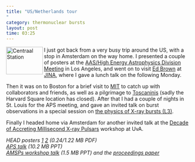 ```yaml
---
title: "US/Netherlands tour"
category: thermonuclear bursts
layout: post
time: 03:25
---
```

<!-- header generated from blosxom format post; make_header.pl 23.1.2022 -->
<p>
<!-- created by convert.pl on Mon Jan 30 02:49:47 EST 2012 -->
<!-- converted from ../2008/05/usnetherlands-tour.html -->
<!-- Post timestamp Thursday, May 01, 2008 11:25 AM -->
<!-- touch -t 200805011125 -->
<!-- Labels: 2008, meetings, pulsars, thermonuclear bursts, visits -->
      <a href="http://www.flickr.com/photos/outsider1/2429587955/" title="Centraal Station by outsider, on Flickr"><img src="http://farm4.static.flickr.com/3228/2429587955_b4e63a4dc3_t.jpg" width="100" height="75" alt="Centraal Station" align="left" /></a>I just got back from a very busy trip around the US, with a stop in Amsterdam on the way home. I presented a couple of posters at the <a href="http://www.confcon.com/head2008">AAS/High Energy Astrophysics Division Meeting</a> in Los Angeles, and went on to visit <a href="http://www.pa.msu.edu/~ebrown/">Ed Brown</a> at <a href="http://www.jinaweb.org">JINA</a>, where I gave a lunch talk on the following Monday.<p>
Then it was on to Boston for a brief visit to <a href="http://space.mit.edu">MIT</a> to catch up with collaborators and friends, as well as a pilgrimage to <a href="http://www.tosci.com">Toscaninis</a> (sadly the Harvard Square location has closed).
After that I had a couple of nights in St. Louis for the APS meeting, and gave an invited talk on burst observations in a special session on <a href="http://meetings.aps.org/Meeting/APR08/sessionindex2/?SessionEventID=83316">the physics of X-ray bursts (L3)</a>.<p>
Finally I headed home via Amsterdam for another invited talk at the <a href="http://www.astro.uva.nl/xray/amxp">Decade of Accreting Millisecond X-ray Pulsars</a> workshop at UvA.
<p>
<em>HEAD posters
<a href="http://users.monash.edu.au/~dgallow/docs/HEAD_2008_1.pdf">1</a>
<a href="http://users.monash.edu.au/~dgallow/docs/HEAD_2008_2.pdf">2</a> (0.24/1.22 MB PDF)<br>
<a href="http://users.monash.edu.au/~dgallow/docs/APS Apr 2008.ppt">APS talk</a> (10.2 MB PPT)<br>
<a href="http://users.monash.edu.au/~dgallow/docs/Ten years of AMSPs.ppt">AMSPs workshop talk</a> (1.5 MB PPT) and the <a href="http://www.astro.uva.nl/xray/amxp/FinalAIP/010Galloway.pdf">proceedings paper</a>
</em>
